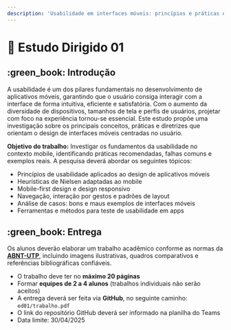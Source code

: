 ```yaml
---
description: 'Usabilidade em interfaces móveis: princípios e práticas essenciais.'
---
```


# 📄 Estudo Dirigido 01

## :green\_book: Introdução

A usabilidade é um dos pilares fundamentais no desenvolvimento de aplicativos móveis, garantindo que o usuário consiga interagir com a interface de forma intuitiva, eficiente e satisfatória. Com o aumento da diversidade de dispositivos, tamanhos de tela e perfis de usuários, projetar com foco na experiência tornou-se essencial. Este estudo propõe uma investigação sobre os principais conceitos, práticas e diretrizes que orientam o design de interfaces móveis centradas no usuário.

**Objetivo do trabalho:** Investigar os fundamentos da usabilidade no contexto mobile, identificando práticas recomendadas, falhas comuns e exemplos reais. A pesquisa deverá abordar os seguintes tópicos:

* Princípios de usabilidade aplicados ao design de aplicativos móveis
* Heurísticas de Nielsen adaptadas ao mobile
* Mobile-first design e design responsivo
* Navegação, interação por gestos e padrões de layout
* Análise de casos: bons e maus exemplos de interfaces móveis
* Ferramentas e métodos para teste de usabilidade em apps

## :green\_book: Entrega

Os alunos deverão elaborar um trabalho acadêmico conforme as normas da [**ABNT-UTP**](https://github.com/chaua/abntex-utp), incluindo imagens ilustrativas, quadros comparativos e referências bibliográficas confiáveis.

* O trabalho deve ter no **máximo 20 páginas**
* Formar **equipes de 2 a 4 alunos** (trabalhos individuais não serão aceitos)
* A entrega deverá ser feita via **GitHub**, no seguinte caminho:\
  `ed01/trabalho.pdf`
* O link do repositório GitHub deverá ser informado na planilha do Teams
* Data limite: 30/04/2025

